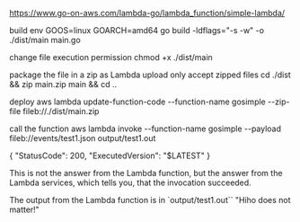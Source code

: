 https://www.go-on-aws.com/lambda-go/lambda_function/simple-lambda/

build
env GOOS=linux GOARCH=amd64 go build -ldflags="-s -w" -o ./dist/main main.go

change file execution permission
chmod +x ./dist/main

package the file in a zip as Lambda upload only accept zipped files
cd ./dist && zip main.zip main && cd ..

deploy
aws lambda update-function-code --function-name  gosimple --zip-file fileb://./dist/main.zip

call the function
aws lambda invoke --function-name gosimple --payload fileb://events/test1.json output/test1.out

{
    "StatusCode": 200,
    "ExecutedVersion": "$LATEST"
}

This is not the answer from the Lambda function, but the answer from the Lambda services, which tells you, that the invocation succeeded.

The output from the Lambda function is in `output/test1.out``
"Hiho does not matter!"
